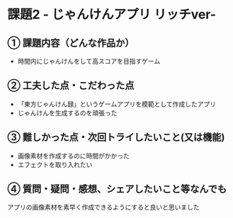 # 課題2 - じゃんけんアプリ リッチver-

## ① 課題内容（どんな作品か）
- 時間内にじゃんけんをして高スコアを目指すゲーム

## ② 工夫した点・こだわった点
- 「東方じゃんけん録」というゲームアプリを模範として作成したアプリ
- じゃんけんを生成するのを頑張った

## ③ 難しかった点・次回トライしたいこと(又は機能)
- 画像素材を作成するのに時間がかかった
- エフェクトを取り入れたい

## ④ 質問・疑問・感想、シェアしたいこと等なんでも

アプリの画像素材を素早く作成できるようにすると良いと思いました